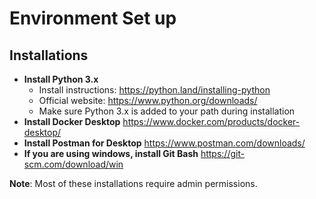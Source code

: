 # Environment Set up
## Installations
* **Install Python 3.x**
    * Install instructions: https://python.land/installing-python
    * Official website: https://www.python.org/downloads/
    * Make sure Python 3.x is added to your path during installation
* **Install Docker Desktop** https://www.docker.com/products/docker-desktop/
* **Install Postman for Desktop** https://www.postman.com/downloads/
* **If you are using windows, install Git Bash** https://git-scm.com/download/win

**Note**: Most of these installations require admin permissions.